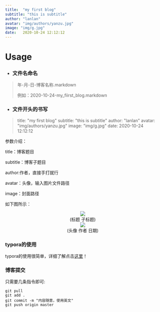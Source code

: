 ```yaml
---
title:  "my first blog"
subtitle: "this is subtitle"
author: "lanlan"
avatar: "img/authors/yanzu.jpg"
image: "img/g.jpg"
date:   2020-10-24 12:12:12
---
```


# Usage

- ### 文件名命名

> 年-月-日-博客名称.markdown
>
> 例如：2020-10-24-my_fiirst_blog.markdown



- ### 文件开头的书写

> title:  "my first blog"
> subtitle: "this is subtitle"
> author: "lanlan"
> avatar: "img/authors/yanzu.jpg"
> image: "img/g.jpg"
> date:   2020-10-24 12:12:12

参数介绍：

title：博客题目

subtitle：博客子题目

author:作者，直接手打就行

avatar：头像，输入图片文件路径

image：封面路径

如下图所示：

<div align="center"><img src="https://images.cnblogs.com/cnblogs_com/lutaishi/1869791/o_201025035141title.png"><br/>(标题 子标题)</div>



<div align="center"><img src="https://images.cnblogs.com/cnblogs_com/lutaishi/1869791/o_201025035151author.png"><br/>(头像 作者 日期)</div>

### typora的使用

typora的使用很简单，详细了解点击[这里](https://blog.csdn.net/SIMBA1949/article/details/79001226)！

### 博客提交

只需要几条指令即可:

```
git pull
git add .
git commit -m "内容随意，使用英文"
git push origin master
```

